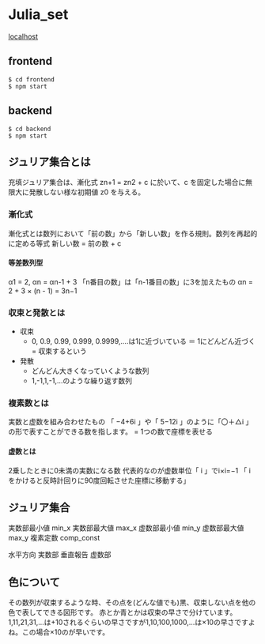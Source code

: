 # Julia_set

[localhost](http://localhost:8080/satori/julia)

## frontend

```
$ cd frontend
$ npm start
```

## backend

```
$ cd backend
$ npm start
```

## ジュリア集合とは

充填ジュリア集合は、漸化式 zn+1 = zn2 + c に於いて、c を固定した場合に無限大に発散しない様な初期値 z0 を与える。

### 漸化式

漸化式とは数列において「前の数」から「新しい数」を作る規則。数列を再起的に定める等式
新しい数 = 前の数 + c

#### 等差数列型

α1 = 2, αn = αn-1 + 3
「n番目の数」は「n-1番目の数」に3を加えたもの
αn = 2 + 3 × (n - 1)
= 3n−1

### 収束と発散とは

- 収束
  - 0, 0.9, 0.99, 0.999, 0.9999,....は1に近づいている ＝ 1にどんどん近づく = 収束するという
- 発散
  - どんどん大きくなっていくような数列
  - 1,-1,1,-1,...のような繰り返す数列

### 複素数とは

実数と虚数を組み合わせたもの
「 −4+6i 」や「 5−12i 」のように「〇＋△i 」の形で表すことができる数を指します。 = 1つの数で座標を表せる

#### 虚数とは

2乗したときに0未満の実数になる数
代表的なのが虚数単位「 i 」でi×i=−1
「 i をかけると反時計回りに90度回転させた座標に移動する」

## ジュリア集合

実数部最小値 min_x
実数部最大値 max_x
虚数部最小値 min_y
虚数部最大値 max_y
複素定数 comp_const

水平方向 実数部
垂直報告 虚数部

## 色について

その数列が収束するような時、その点を(どんな値でも)黒、収束しない点を他の色で表してできる図形です。
赤とか青とかは収束の早さで分けています。1,11,21,31,...は+10されるぐらいの早さですが1,10,100,1000,...は×10の早さですよね。この場合×10のが早いです。
